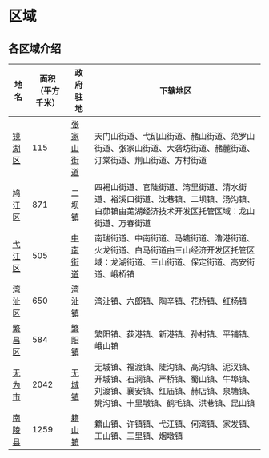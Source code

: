 # 区域

## 各区域介绍

| **地名**                                                     | **面积（平方千米）** | **政府驻地**                                                 | **下辖地区**                                                 |
| ------------------------------------------------------------ | -------------------- | ------------------------------------------------------------ | ------------------------------------------------------------ |
| [镜湖区](https://baike.baidu.com/item/镜湖区/6458758?fromModule=lemma_inlink) | 115                  | [张家山街道](https://baike.baidu.com/item/张家山街道/56314862?fromModule=lemma_inlink) | 天门山街道、弋矶山街道、赭山街道、范罗山街道、张家山街道、大砻坊街道、赭麓街道、汀棠街道、荆山街道、方村街道 |
| [鸠江区](https://baike.baidu.com/item/鸠江区/419366?fromModule=lemma_inlink) | 871                  | [二坝镇](https://baike.baidu.com/item/二坝镇/5045595?fromModule=lemma_inlink) | 四褐山街道、官陡街道、湾里街道、清水街道、裕溪口街道、沈巷镇、二坝镇、汤沟镇、白茆镇由芜湖经济技术开发区托管区域：龙山街道、万春街道 |
| [弋江区](https://baike.baidu.com/item/弋江区/6458822?fromModule=lemma_inlink) | 505                  | [中南街道](https://baike.baidu.com/item/中南街道/56272832?fromModule=lemma_inlink) | 南瑞街道、中南街道、马塘街道、澛港街道、火龙街道、白马街道由三山经济开发区托管区域：龙湖街道、三山街道、保定街道、高安街道、峨桥镇 |
| [湾沚区](https://baike.baidu.com/item/湾沚区/22671815?fromModule=lemma_inlink) | 650                  | [湾沚镇](https://baike.baidu.com/item/湾沚镇/10547918?fromModule=lemma_inlink) | 湾沚镇、六郎镇、陶辛镇、花桥镇、红杨镇                       |
| [繁昌区](https://baike.baidu.com/item/繁昌区/20473789?fromModule=lemma_inlink) | 584                  | [繁阳镇](https://baike.baidu.com/item/繁阳镇/6778882?fromModule=lemma_inlink) | 繁阳镇、荻港镇、新港镇、孙村镇、平铺镇、峨山镇               |
| [无为市](https://baike.baidu.com/item/无为市/20473791?fromModule=lemma_inlink) | 2042                 | [无城镇](https://baike.baidu.com/item/无城镇/5045568?fromModule=lemma_inlink) | 无城镇、福渡镇、陡沟镇、高沟镇、泥汊镇、开城镇、石涧镇、严桥镇、蜀山镇、牛埠镇、刘渡镇、襄安镇、红庙镇、赫店镇、泉塘镇、姚沟镇、十里墩镇、鹤毛镇、洪巷镇、昆山镇 |
| [南陵县](https://baike.baidu.com/item/南陵县/31896?fromModule=lemma_inlink) | 1259                 | [籍山镇](https://baike.baidu.com/item/籍山镇/5801230?fromModule=lemma_inlink) | 籍山镇、许镇镇、弋江镇、何湾镇、家发镇、工山镇、三里镇、烟墩镇 |
